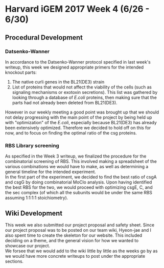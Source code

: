 # Harvard iGEM 2017 Week 4 (6/26 - 6/30)

## Procedural Development

### Datsenko-Wanner
In accordance to the Datsenko-Wanner protocol specified in last week's writeup, this week we designed appropriate primers for the intended knockout parts:

1. The native curli genes in the BL21(DE3) strain
2. List of proteins that would not affect the viability of the cells (such as signaling mechanisms or exotoxin secretions). This list was gathered by looking through a database of *E.coli* proteins, then making sure that the parts had not already been deleted from BL21(DE3).

However in our weekly meeting a good point was brought up that we should not delay progressing with the main point of the project by being held up with "optimization" of the *E.coli*, especially because BL21(DE3) has already been extensively optimized. Therefore we decided to hold off on this for now, and to focus on finding the optimal ratio of the csg proteins.

### RBS Library screening
As specified in the Week 3 writeup, we finalized the procedure for the combinatorial screening of RBS. This involved making a spreadsheet of the various combinations we would have to make, as well as determining a general timeline for the intended experiment. <br>
In the first part of the experiment, we decided to find the best ratio of csgA and csgG by doing combinatorial MoClo analysis. Upon having identified the best RBS for the two, we would proceed with optimizing csgE, C, and the sec complex (of which all the subunits would be under the same RBS assuming 1:1:1:1 stoichiometry).

## Wiki Development
This week we also submitted our project proposal and safety sheet. Since our project proposal was to be posted on our team wiki, Hyeon-jae and I also spent time to create the skeleton for our website. This included deciding on a theme, and the general vision for how we wanted to showcase our project. <br>
We forsee that we would add to the wiki little by little as the weeks go by as we would have more concrete writeups to post under the appropriate sections.
